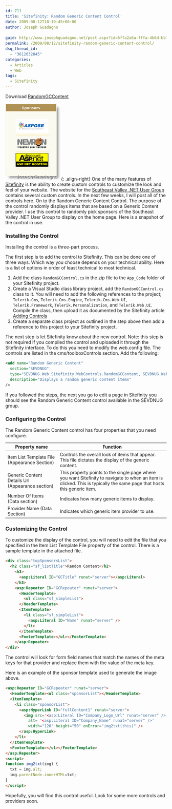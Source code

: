 ```yaml
---
id: 711
title: 'Sitefinity: Random Generic Content Control'
date: 2009-08-12T18:19:45+00:00
author: Joseph Guadagno

guid: http://www.josephguadagno.net/post.aspx?id=6ffa2a6a-fffa-4b6d-bb7c-64d87e81119c
permalink: /2009/08/12/sitefinity-random-generic-content-control/
dsq_thread_id:
  - "3612632845"
categories:
  - Articles
  - Web
tags:
  - Sitefinity
---
```

Download [RandomGCContent](/assets/downloads/RandomGCContent.zip)

![image-right](/assets/images/posts/sponsor_thumb.png "Sponsor Image"){: .align-right}
One of the many features of [Sitefinity](http://www.sitefinity.com "Sitefinity") is the ability to create custom controls to customize the look and feel of your website. The website for the [Southeast Valley .NET User Group](http://www.sevdnug.org "Southeast Valley .NET User Group") contains several custom controls. In the next few weeks, I will post all of the controls here. On to the Random Generic Content Control. The purpose of the control randomly displays items that are based on a Generic  Content provider. I use this control to randomly pick sponsors of the Southeast Valley .NET User Group to display on the home page. Here is a snapshot of the control in use.

### Installing the Control

Installing the control is a three-part process.

The first step is to add the control to Sitefinity.  This can be done one of three ways.  Which way you choose depends on your technical ability. Here is a list of options in order of least technical to most technical.

1. Add the class `RandomGCControl.cs` in the zip file to the `App_Code` folder of your Sitefinity project.
2. Create a Visual Studio class library project, add the `RandomGCControl.cs` class to it. You will need to add the following references to the project; `Telerik.Cms`, `Telerik.Cms.Engine`, `Telerik.Cms.Web.UI`, `Telerik.Framework`, `Telerik.Personalization`, and `Telerik.Web.UI`. Compile the class, then upload it as documented by the Sitefinity article [Adding Controls](http://www.sitefinity.com/help/developer-manual/controls-adding-controls-to-sitefinity.html "Adding controls to Sitefinity")
3. Create a separate class project as outlined in the step above then add a reference to this project to your Sitefinity project.

The next step is let Sitefinity know about the new control. Note: this step is not required if you compiled the control and uploaded it through the Sitefinity interface. To do this you need to modify the web.config file.  The controls are listed in the cms/toolboxControls section. Add the following:

```xml
<add name="Random Generic Content"
  section="SEVDNUG"
  type="SEVDNUG.Web.Sitefinity.WebControls.RandomGCContent, SEVDNUG.Web.Sitefinity.WebControls"
  description="Displays a random generic content items"
/>
```

If you followed the steps, the next you go to edit a page in Sitefinity you should see the Random Generic Content control available in the SEVDNUG group.

### Configuring the Control

The Random Generic Content control has four properties that you need configure.

|Property name|Function|
|--- |--- |
|Item List Template File (Appearance Section)|Controls the overall look of items that appear. This file dictates the display of the generic content.|
|Generic Content Details Url (Appearance section)|This property points to the single page where you want Sitefinity to navigate to when an item is clicked. This is typically the same page that hosts this generic item.|
|Number Of Items (Data section)|Indicates how many generic items to display.|
|Provider Name (Data Section)|Indicates which generic item provider to use.|

### Customizing the Control

To customize the display of the control, you will need to edit the file that you specified in the Item List Template File property of the control.  There is a sample template in the attached file.

```html
<div class="topSponsorsList">
  <h2 class="sf_listTitle">Random Content</h2>
    <h3>
      <asp:Literal ID="GCTitle" runat="server"></asp:Literal>
    </h3>
    <asp:Repeater ID="GCRepeater" runat="server">
      <HeaderTemplate>
        <ul class="sf_simpleList">
      </HeaderTemplate>
      <ItemTemplate>
        <li class="sf_simpleList">
          <asp:Literal ID="Name" runat="server" />
        </li>
      </ItemTemplate>
      <FooterTemplate></ul></FooterTemplate>
    </asp:Repeater>
</div>
```

The control will look for form field names that match the names of the meta keys for that provider and replace them with the value of the meta key.

Here is an example of the sponsor template used to generate the image above.

```html
<asp:Repeater ID="GCRepeater" runat="server"> 
  <HeaderTemplate><ul class="sponsorList"></HeaderTemplate>
  <ItemTemplate>
    <li class="sponsorList">
      <asp:HyperLink ID="fullContent1" runat="server">
        <img src='<asp:Literal ID="Company_Logo_Url" runat="server" />'
          alt= '<asp:Literal ID="Company_Name" runat="server" />'
          width="120" height="50" onError="img2txt(this)" />
      </asp:HyperLink>
    </li>
  </ItemTemplate>
  <FooterTemplate></ul></FooterTemplate>
</asp:Repeater>
<script>
function img2txt(img) {
  txt = img.alt;
  img.parentNode.innerHTML=txt;
}
</script>
```

Hopefully, you will find this control useful.  Look for some more controls and providers soon.